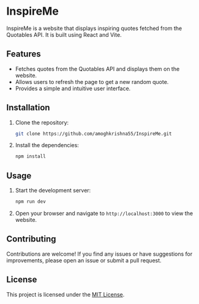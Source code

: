 # InspireMe

InspireMe is a website that displays inspiring quotes fetched from the Quotables API. It is built using React and Vite.

## Features

- Fetches quotes from the Quotables API and displays them on the website.
- Allows users to refresh the page to get a new random quote.
- Provides a simple and intuitive user interface.

## Installation

1. Clone the repository:

   ```bash
   git clone https://github.com/amoghkrishna55/InspireMe.git
   ```

2. Install the dependencies:

   ```bash
   npm install
   ```

## Usage

1. Start the development server:

   ```bash
   npm run dev
   ```

2. Open your browser and navigate to `http://localhost:3000` to view the website.

## Contributing

Contributions are welcome! If you find any issues or have suggestions for improvements, please open an issue or submit a pull request.

## License

This project is licensed under the [MIT License](LICENSE).
